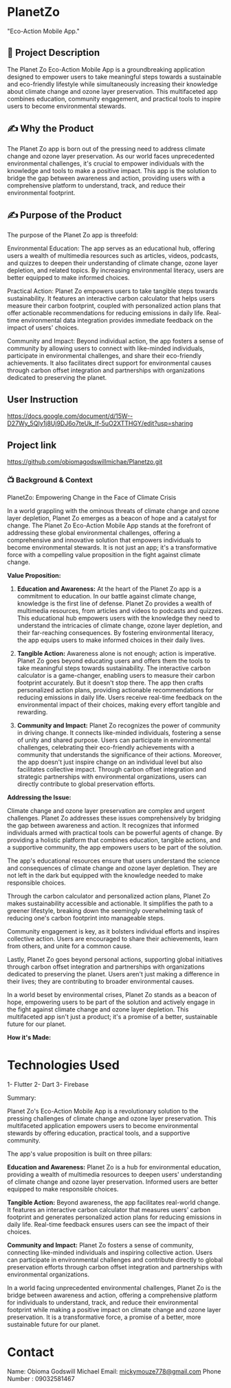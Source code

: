 
# PlanetZo
"Eco-Action Mobile App."

## 📝 Project Description

The Planet Zo Eco-Action Mobile App is a groundbreaking application designed to empower users to take meaningful steps towards a sustainable and eco-friendly lifestyle while simultaneously increasing their knowledge about climate change and ozone layer preservation. This multifaceted app combines education, community engagement, and practical tools to inspire users to become environmental stewards.


## ✍  Why the Product
The Planet Zo app is born out of the pressing need to address climate change and ozone layer preservation. As our world faces unprecedented environmental challenges, it's crucial to empower individuals with the knowledge and tools to make a positive impact. This app is the solution to bridge the gap between awareness and action, providing users with a comprehensive platform to understand, track, and reduce their environmental footprint.

## ✍  Purpose of the Product
The purpose of the Planet Zo app is threefold:

Environmental Education: The app serves as an educational hub, offering users a wealth of multimedia resources such as articles, videos, podcasts, and quizzes to deepen their understanding of climate change, ozone layer depletion, and related topics. By increasing environmental literacy, users are better equipped to make informed choices.

Practical Action: Planet Zo empowers users to take tangible steps towards sustainability. It features an interactive carbon calculator that helps users measure their carbon footprint, coupled with personalized action plans that offer actionable recommendations for reducing emissions in daily life. Real-time environmental data integration provides immediate feedback on the impact of users' choices.

Community and Impact: Beyond individual action, the app fosters a sense of community by allowing users to connect with like-minded individuals, participate in environmental challenges, and share their eco-friendly achievements. It also facilitates direct support for environmental causes through carbon offset integration and partnerships with organizations dedicated to preserving the planet.

## User Instruction
https://docs.google.com/document/d/15W--D27Wy_5QIy1j8Uj9DJ6o7teUk_If-5uO2XTTHGY/edit?usp=sharing

## Project link
https://github.com/obiomagodswillmichae/Planetzo.git



### 📺 Background & Context
PlanetZo: Empowering Change in the Face of Climate Crisis

In a world grappling with the ominous threats of climate change and ozone layer depletion, Planet Zo emerges as a beacon of hope and a catalyst for change. The Planet Zo Eco-Action Mobile App stands at the forefront of addressing these global environmental challenges, offering a comprehensive and innovative solution that empowers individuals to become environmental stewards. It is not just an app; it's a transformative force with a compelling value proposition in the fight against climate change.

**Value Proposition:**

1. **Education and Awareness:** At the heart of the Planet Zo app is a commitment to education. In our battle against climate change, knowledge is the first line of defense. Planet Zo provides a wealth of multimedia resources, from articles and videos to podcasts and quizzes. This educational hub empowers users with the knowledge they need to understand the intricacies of climate change, ozone layer depletion, and their far-reaching consequences. By fostering environmental literacy, the app equips users to make informed choices in their daily lives.

2. **Tangible Action:** Awareness alone is not enough; action is imperative. Planet Zo goes beyond educating users and offers them the tools to take meaningful steps towards sustainability. The interactive carbon calculator is a game-changer, enabling users to measure their carbon footprint accurately. But it doesn't stop there. The app then crafts personalized action plans, providing actionable recommendations for reducing emissions in daily life. Users receive real-time feedback on the environmental impact of their choices, making every effort tangible and rewarding.

3. **Community and Impact:** Planet Zo recognizes the power of community in driving change. It connects like-minded individuals, fostering a sense of unity and shared purpose. Users can participate in environmental challenges, celebrating their eco-friendly achievements with a community that understands the significance of their actions. Moreover, the app doesn't just inspire change on an individual level but also facilitates collective impact. Through carbon offset integration and strategic partnerships with environmental organizations, users can directly contribute to global preservation efforts.

**Addressing the Issue:**

Climate change and ozone layer preservation are complex and urgent challenges. Planet Zo addresses these issues comprehensively by bridging the gap between awareness and action. It recognizes that informed individuals armed with practical tools can be powerful agents of change. By providing a holistic platform that combines education, tangible actions, and a supportive community, the app empowers users to be part of the solution.

The app's educational resources ensure that users understand the science and consequences of climate change and ozone layer depletion. They are not left in the dark but equipped with the knowledge needed to make responsible choices.

Through the carbon calculator and personalized action plans, Planet Zo makes sustainability accessible and actionable. It simplifies the path to a greener lifestyle, breaking down the seemingly overwhelming task of reducing one's carbon footprint into manageable steps.

Community engagement is key, as it bolsters individual efforts and inspires collective action. Users are encouraged to share their achievements, learn from others, and unite for a common cause.

Lastly, Planet Zo goes beyond personal actions, supporting global initiatives through carbon offset integration and partnerships with organizations dedicated to preserving the planet. Users aren't just making a difference in their lives; they are contributing to broader environmental causes.

In a world beset by environmental crises, Planet Zo stands as a beacon of hope, empowering users to be part of the solution and actively engage in the fight against climate change and ozone layer depletion. This multifaceted app isn't just a product; it's a promise of a better, sustainable future for our planet.


**How it's Made:**

# Technologies Used
1- Flutter
2- Dart
3- Firebase

Summary:

Planet Zo's Eco-Action Mobile App is a revolutionary solution to the pressing challenges of climate change and ozone layer preservation. This multifaceted application empowers users to become environmental stewards by offering education, practical tools, and a supportive community.

The app's value proposition is built on three pillars:

**Education and Awareness:** Planet Zo is a hub for environmental education, providing a wealth of multimedia resources to deepen users' understanding of climate change and ozone layer preservation. Informed users are better equipped to make responsible choices.

**Tangible Action:** Beyond awareness, the app facilitates real-world change. It features an interactive carbon calculator that measures users' carbon footprint and generates personalized action plans for reducing emissions in daily life. Real-time feedback ensures users can see the impact of their choices.

**Community and Impact:** Planet Zo fosters a sense of community, connecting like-minded individuals and inspiring collective action. Users can participate in environmental challenges and contribute directly to global preservation efforts through carbon offset integration and partnerships with environmental organizations.

In a world facing unprecedented environmental challenges, Planet Zo is the bridge between awareness and action, offering a comprehensive platform for individuals to understand, track, and reduce their environmental footprint while making a positive impact on climate change and ozone layer preservation. It is a transformative force, a promise of a better, more sustainable future for our planet.

# Contact 
Name: Obioma Godswill Michael
Email: mickymouze778@gmail.com
Phone Number : 09032581467

